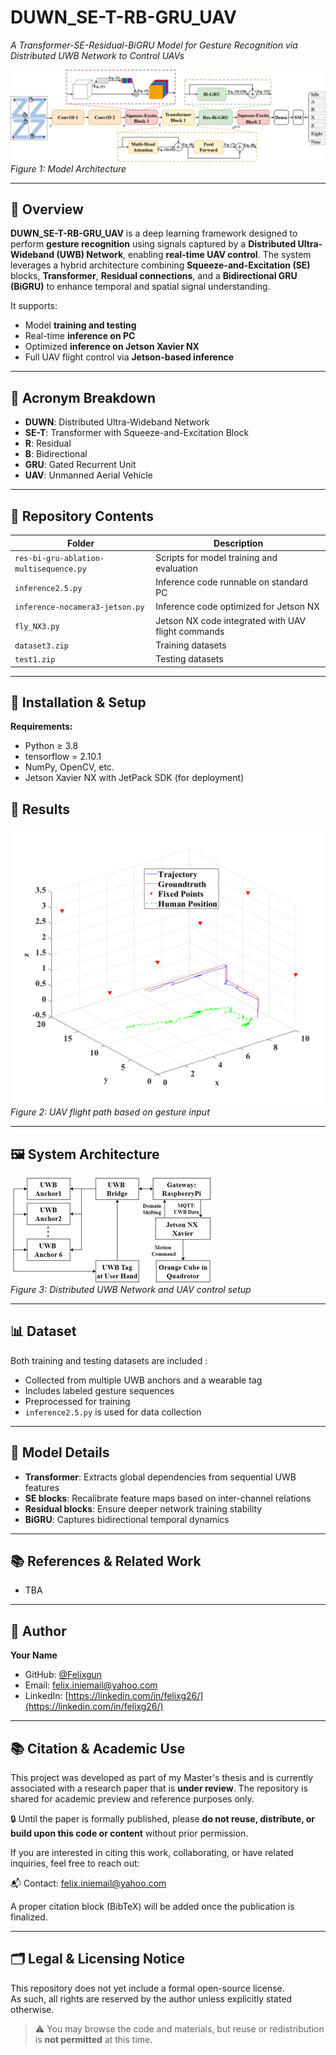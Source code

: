# DUWN_SE-T-RB-GRU_UAV  
*A Transformer-SE-Residual-BiGRU Model for Gesture Recognition via Distributed UWB Network to Control UAVs*

![Model Architecture](./Tr-SE-Res-Bi-GRU%20Diagram1.png)  
*Figure 1: Model Architecture*

---

## 📘 Overview

**DUWN_SE-T-RB-GRU_UAV** is a deep learning framework designed to perform **gesture recognition** using signals captured by a **Distributed Ultra-Wideband (UWB) Network**, enabling **real-time UAV control**. The system leverages a hybrid architecture combining  **Squeeze-and-Excitation (SE)** blocks, **Transformer**, **Residual connections**, and a **Bidirectional GRU (BiGRU)** to enhance temporal and spatial signal understanding.

It supports:
- Model **training and testing**
- Real-time **inference on PC**
- Optimized **inference on Jetson Xavier NX**
- Full UAV flight control via **Jetson-based inference**

---

## 🧠 Acronym Breakdown

- **DUWN**: Distributed Ultra-Wideband Network  
- **SE-T**: Transformer with Squeeze-and-Excitation Block
- **R**: Residual  
- **B**: Bidirectional
- **GRU**: Gated Recurrent Unit  
- **UAV**: Unmanned Aerial Vehicle

---

## 📂 Repository Contents

| Folder | Description |
|--------|-------------|
| `res-bi-gru-ablation-multisequence.py` | Scripts for model training and evaluation |
| `inference2.5.py` | Inference code runnable on standard PC |
| `inference-nocamera3-jetson.py` | Inference code optimized for Jetson NX |
| `fly_NX3.py` | Jetson NX code integrated with UAV flight commands |
| `dataset3.zip` | Training datasets |
| `test1.zip` | Testing datasets |

---

## 🔧 Installation & Setup

**Requirements:**
- Python ≥ 3.8
- tensorflow = 2.10.1
- NumPy, OpenCV, etc.
- Jetson Xavier NX with JetPack SDK (for deployment)




## 🧪 Results

![Flight Result](./test14des1-2.png)  
*Figure 2: UAV flight path based on gesture input*

---

## 🖼️ System Architecture

![System Setup](./Picture1.png)  
*Figure 3: Distributed UWB Network and UAV control setup*

---

## 📊 Dataset

Both training and testing datasets are included :
- Collected from multiple UWB anchors and a wearable tag  
- Includes labeled gesture sequences  
- Preprocessed for training
- `inference2.5.py` is used for data collection

---

## 🔬 Model Details

- **Transformer**: Extracts global dependencies from sequential UWB features  
- **SE blocks**: Recalibrate feature maps based on inter-channel relations  
- **Residual blocks**: Ensure deeper network training stability  
- **BiGRU**: Captures bidirectional temporal dynamics

---

## 📚 References & Related Work

- TBA

---

## 👤 Author

**Your Name**  
- GitHub: [@Felixgun](https://github.com/Felixgun)  
- Email: felix.iniemail@yahoo.com  
- LinkedIn: [https://linkedin.com/in/felixg26/](https://linkedin.com/in/felixg26/)

---



## 📚 Citation & Academic Use

This project was developed as part of my Master's thesis and is currently associated with a research paper that is **under review**. The repository is shared for academic preview and reference purposes only.

🔒 Until the paper is formally published, please **do not reuse, distribute, or build upon this code or content** without prior permission.

If you are interested in citing this work, collaborating, or have related inquiries, feel free to reach out:

📬 Contact: felix.iniemail@yahoo.com  

A proper citation block (BibTeX) will be added once the publication is finalized.

---

## 🗂️ Legal & Licensing Notice

This repository does not yet include a formal open-source license.  
As such, all rights are reserved by the author unless explicitly stated otherwise.

> ⚠️ You may browse the code and materials, but reuse or redistribution is **not permitted** at this time.
